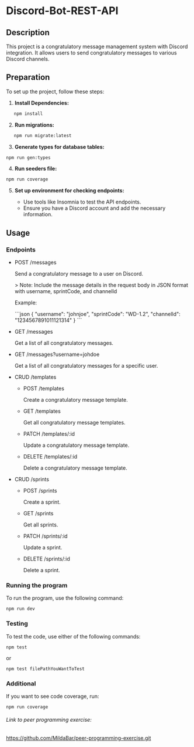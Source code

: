 # Discord-Bot-REST-API

## Description

This project is a congratulatory message management system with Discord integration. It allows users to send congratulatory messages to various Discord channels.

## Preparation

To set up the project, follow these steps:

1. **Install Dependencies:**

```bash
   npm install
```

2. **Run migrations:**

```bash
   npm run migrate:latest
```

3. **Generate types for database tables:**

```bash
npm run gen:types
```

4. **Run seeders file:**

```bash
npm run coverage
```

5. **Set up environment for checking endpoints:**

   - Use tools like Insomnia to test the API endpoints.
   - Ensure you have a Discord account and add the necessary information.

## Usage

### Endpoints

- POST /messages
  <p>Send a congratulatory message to a user on Discord.</p>
  > Note: Include the message details in the request body in JSON format with username, sprintCode, and channelId
  <p>Example:</p>
  ```json
  {
    "username": "johnjoe",
    "sprintCode": "WD-1.2",
    "channelId": "1234567891011121314"
  }
  ```
- GET /messages
  <p>Get a list of all congratulatory messages.</p>

- GET /messages?username=johdoe
  <p>Get a list of all congratulatory messages for a specific user.</p>

- CRUD /templates

  - POST /templates
    <p>Create a congratulatory message template.</p>
  - GET /templates
    <p>Get all congratulatory message templates.</p>
  - PATCH /templates/:id
    <p>Update a congratulatory message template.</p>
  - DELETE /templates/:id
    <p>Delete a congratulatory message template.</p>

- CRUD /sprints
  - POST /sprints
    <p>Create a sprint.</p>
  - GET /sprints
    <p>Get all sprints.</p>
  - PATCH /sprints/:id
    <p>Update a sprint.</p>
  - DELETE /sprints/:id
    <p>Delete a sprint.</p>

### Running the program

To run the program, use the following command:

```
npm run dev
```

### Testing

To test the code, use either of the following commands:

```
npm test
```

or

```
npm test filePathYouWantToTest
```

### Additional

If you want to see code coverage, run:

```
npm run coverage
```

###### Link to peer programming exercise:

https://github.com/MildaBar/peer-programming-exercise.git
